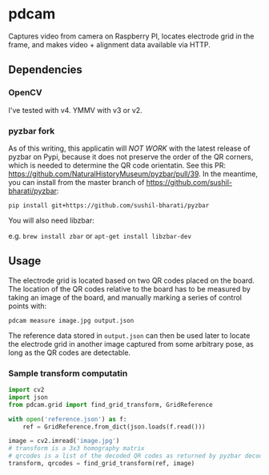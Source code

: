 # pdcam

Captures video from camera on Raspberry PI, locates electrode grid in the frame,
and makes video + alignment data available via HTTP. 

## Dependencies

### OpenCV
I've tested with v4. YMMV with v3 or v2. 

### pyzbar fork

As of this writing, this applicatin will *NOT WORK* with the latest release of
pyzbar on Pypi, because it does not preserve the order of the QR corners, which
is needed to determine the QR code orientatin. See this PR:
https://github.com/NaturalHistoryMuseum/pyzbar/pull/39. In the meantime, you can
install from the master branch of https://github.com/sushil-bharati/pyzbar:

`pip install git+https://github.com/sushil-bharati/pyzbar`

You will also need libzbar:

e.g. `brew install zbar` or `apt-get install libzbar-dev`

## Usage

The electrode grid is located based on two QR codes placed on the board. 
The location of the QR codes relative to the board has to be measured by taking
an image of the board, and manually marking a series of control points with: 

`pdcam measure image.jpg output.json`

The reference data stored in `output.json` can then be used later to locate 
the electrode grid in another image captured from some arbitrary pose, as long
as the QR codes are detectable.

### Sample transform computatin

```python
import cv2
import json
from pdcam.grid import find_grid_transform, GridReference

with open('reference.json') as f:
    ref = GridReference.from_dict(json.loads(f.read()))

image = cv2.imread('image.jpg')
# transform is a 3x3 homography matrix
# qrcodes is a list of the decoded QR codes as returned by pyzbar decode
transform, qrcodes = find_grid_transform(ref, image)
```
